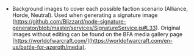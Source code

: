 - Background images to cover each possible faction scenario (Alliance, Horde, Neutral). Used when generating a signature image (https://github.com/Blizzard/node-signature-generator/blob/master/services/SignatureService.js#L33). Original images without editing can be found on the BFA media gallery page [https://worldofwarcraft.com/](https://worldofwarcraft.com/en-us/battle-for-azeroth/media).
